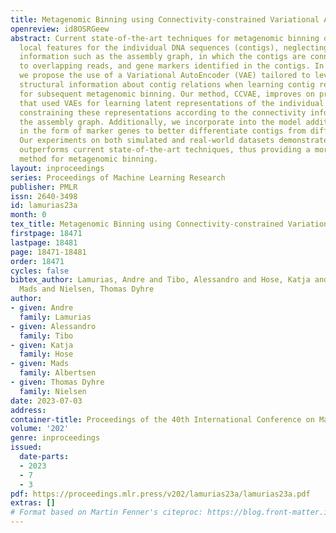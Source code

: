 ```yaml
---
title: Metagenomic Binning using Connectivity-constrained Variational Autoencoders
openreview: id8OSRGeew
abstract: Current state-of-the-art techniques for metagenomic binning only utilize
  local features for the individual DNA sequences (contigs), neglecting additional
  information such as the assembly graph, in which the contigs are connected according
  to overlapping reads, and gene markers identified in the contigs. In this paper,
  we propose the use of a Variational AutoEncoder (VAE) tailored to leverage auxiliary
  structural information about contig relations when learning contig representations
  for subsequent metagenomic binning. Our method, CCVAE, improves on previous work
  that used VAEs for learning latent representations of the individual contigs, by
  constraining these representations according to the connectivity information from
  the assembly graph. Additionally, we incorporate into the model additional information
  in the form of marker genes to better differentiate contigs from different genomes.
  Our experiments on both simulated and real-world datasets demonstrate that CCVAE
  outperforms current state-of-the-art techniques, thus providing a more effective
  method for metagenomic binning.
layout: inproceedings
series: Proceedings of Machine Learning Research
publisher: PMLR
issn: 2640-3498
id: lamurias23a
month: 0
tex_title: Metagenomic Binning using Connectivity-constrained Variational Autoencoders
firstpage: 18471
lastpage: 18481
page: 18471-18481
order: 18471
cycles: false
bibtex_author: Lamurias, Andre and Tibo, Alessandro and Hose, Katja and Albertsen,
  Mads and Nielsen, Thomas Dyhre
author:
- given: Andre
  family: Lamurias
- given: Alessandro
  family: Tibo
- given: Katja
  family: Hose
- given: Mads
  family: Albertsen
- given: Thomas Dyhre
  family: Nielsen
date: 2023-07-03
address: 
container-title: Proceedings of the 40th International Conference on Machine Learning
volume: '202'
genre: inproceedings
issued:
  date-parts:
  - 2023
  - 7
  - 3
pdf: https://proceedings.mlr.press/v202/lamurias23a/lamurias23a.pdf
extras: []
# Format based on Martin Fenner's citeproc: https://blog.front-matter.io/posts/citeproc-yaml-for-bibliographies/
---
```


